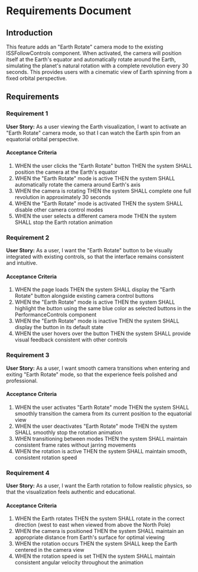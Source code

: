 # Requirements Document

## Introduction

This feature adds an "Earth Rotate" camera mode to the existing ISSFollowControls component. When activated, the camera will position itself at the Earth's equator and automatically rotate around the Earth, simulating the planet's natural rotation with a complete revolution every 30 seconds. This provides users with a cinematic view of Earth spinning from a fixed orbital perspective.

## Requirements

### Requirement 1

**User Story:** As a user viewing the Earth visualization, I want to activate an "Earth Rotate" camera mode, so that I can watch the Earth spin from an equatorial orbital perspective.

#### Acceptance Criteria

1. WHEN the user clicks the "Earth Rotate" button THEN the system SHALL position the camera at the Earth's equator
2. WHEN the "Earth Rotate" mode is active THEN the system SHALL automatically rotate the camera around Earth's axis
3. WHEN the camera is rotating THEN the system SHALL complete one full revolution in approximately 30 seconds
4. WHEN the "Earth Rotate" mode is activated THEN the system SHALL disable other camera control modes
5. WHEN the user selects a different camera mode THEN the system SHALL stop the Earth rotation animation

### Requirement 2

**User Story:** As a user, I want the "Earth Rotate" button to be visually integrated with existing controls, so that the interface remains consistent and intuitive.

#### Acceptance Criteria

1. WHEN the page loads THEN the system SHALL display the "Earth Rotate" button alongside existing camera control buttons
2. WHEN the "Earth Rotate" mode is active THEN the system SHALL highlight the button using the same blue color as selected buttons in the PerformanceControls component
3. WHEN the "Earth Rotate" mode is inactive THEN the system SHALL display the button in its default state
4. WHEN the user hovers over the button THEN the system SHALL provide visual feedback consistent with other controls

### Requirement 3

**User Story:** As a user, I want smooth camera transitions when entering and exiting "Earth Rotate" mode, so that the experience feels polished and professional.

#### Acceptance Criteria

1. WHEN the user activates "Earth Rotate" mode THEN the system SHALL smoothly transition the camera from its current position to the equatorial view
2. WHEN the user deactivates "Earth Rotate" mode THEN the system SHALL smoothly stop the rotation animation
3. WHEN transitioning between modes THEN the system SHALL maintain consistent frame rates without jarring movements
4. WHEN the rotation is active THEN the system SHALL maintain smooth, consistent rotation speed

### Requirement 4

**User Story:** As a user, I want the Earth rotation to follow realistic physics, so that the visualization feels authentic and educational.

#### Acceptance Criteria

1. WHEN the Earth rotates THEN the system SHALL rotate in the correct direction (west to east when viewed from above the North Pole)
2. WHEN the camera is positioned THEN the system SHALL maintain an appropriate distance from Earth's surface for optimal viewing
3. WHEN the rotation occurs THEN the system SHALL keep the Earth centered in the camera view
4. WHEN the rotation speed is set THEN the system SHALL maintain consistent angular velocity throughout the animation